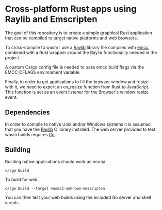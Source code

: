 # Cross-platform Rust apps using Raylib and Emscripten

The goal of this repository is to create a simple graphical Rust
application that can be compiled to target native platforms and web
browsers.

To cross-compile to wasm I use a
[Raylib](https://github.com/raysan5/raylib) library file compiled
with [emcc](https://emscripten.org), combined with a Rust wrapper
around the Raylib functionality needed in the project.

A custom Cargo config file is needed to pass emcc
build flags via the EMCC_CFLAGS environment variable.

Finally, in order to get applications to fill the browser window and
resize with it, we need to export an on_resize function from Rust to
JavaScript. This function is set as an event listener for the
Browser's window resize event.

## Dependencies

In order to compile to native Unix and/or Windows systems it is
assumed that you have the
[Raylib](https://github.com/raysan5/raylib) C library installed.
The web server provided to test wasm builds requires
[Go](https://go.dev).

## Building

Building native applications should work as normal:
```console
cargo build
```
To build for web:
```console
cargo build --target wasm32-unknown-emscripten
```
You can then test your web builds using the included Go server and shell
scripts.
